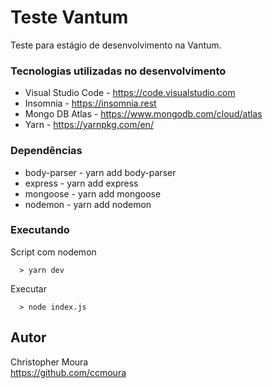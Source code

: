 # Teste Vantum

Teste para estágio de desenvolvimento na Vantum.

### Tecnologias utilizadas no desenvolvimento

* Visual Studio Code - https://code.visualstudio.com
* Insomnia - https://insomnia.rest
* Mongo DB Atlas - https://www.mongodb.com/cloud/atlas
* Yarn - https://yarnpkg.com/en/

### Dependências

* body-parser - yarn add body-parser
* express - yarn add express
* mongoose - yarn add mongoose
* nodemon - yarn add nodemon

### Executando

Script com nodemon
```
  > yarn dev
```
Executar
```
  > node index.js
```

## Autor

Christopher Moura  
https://github.com/ccmoura
